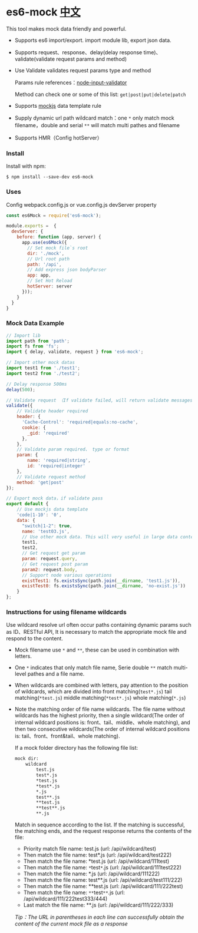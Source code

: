 # es6-mock [中文](./README-CN.md)
This tool makes mock data friendly and powerful.

* Supports es6 import/export. import module lib, export json data.
* Supports request、response、delay(delay response time)、validate(validate request params and method)
* Use Validate validates request params type and method

  Params rule references：[node-input-validator](https://www.npmjs.com/package/node-input-validator)
  
  Method can check one or some of this list: ```get|post|put|delete|patch```
  
* Supports [mockjs](http://mockjs.com/examples.html) data template rule
* Supply dynamic url path wildcard match：one ```*``` only match mock filename，double and serial ```**``` will match multi pathes and filename
* Supports HMR（Config hotServer）

### Install
Install with npm:

`$ npm install --save-dev es6-mock`

### Uses

Config webpack.config.js or vue.config.js devServer property

```javascript
const es6Mock = require('es6-mock');

module.exports =  {
  devServer: {
    before: function (app, server) {
      app.use(es6Mock({
        // Set mock file`s root
        dir: './mock',
        // Url root path 
        path: '/api',
        // Add express json bodyParser
        app: app,
        // Set Hot Reload
        hotServer: server
      }));
    }
  }
}
```

### Mock Data Example

```javascript
// Import lib
import path from 'path';
import fs from 'fs';
import { delay, validate, request } from 'es6-mock';

// Import other mock datas
import test1 from './test1';
import test2 from './test2';

// Delay response 500ms
delay(500);

// Validate request （If validate failed, will return validate messages as response）
validate({
    // Validate header required
    header: {
      'Cache-Control': 'required|equals:no-cache',
      cookie: {
        _gid: 'required'
      },
    },
    // Validate param required、 type or format
    param: {
        name: 'required|string',
        id: 'required|integer'
    },
    // Validate request method
    method: 'get|post'
});

// Export mock data，if validate pass
export default {
    // Use mockjs data template
    'code|1-10': '0',
    data: {
      "switch|1-2": true,
      name: 'test03.js',
      // Use other mock data. This will very useful in large data content
      test1,
      test2,
      // Get request get param
      param: request.query,
      // Get request post param
      param2: request.body,
      // Support node various operations
      existTest1: fs.existsSync(path.join(__dirname, 'test1.js')),
      existTest0: fs.existsSync(path.join(__dirname, 'no-exist.js'))
    }
};
```


### Instructions for using filename wildcards

Use wildcard resolve url often occur paths containing dynamic params such as ID、RESTful API, 
It is necessary to match the appropriate mock file and respond to the content.

* Mock filename use ```*``` and ```**```, these can be used in combination with letters.
* One ```*``` indicates that only match file name, Serie double ```**``` match multi-level pathes and a file name.
* When wildcards are combined with letters, pay attention to the position of wildcards, which are divided into front matching(```test*.js```) tail matching(```*test.js```)  middle matching(```*test*.js```)  whole matching(```*.js```)
* Note the matching order of file name wildcards. The file name without wildcards has the highest priority, then a single wildcard(The order of internal wildcard positions is: front、tail、middle、whole matching), and then two consecutive wildcards(The order of internal wildcard positions is: tail、front、front&tail、whole matching).

  If a mock folder directory has the following file list:
  
    ```html
    mock dir:
        wildcard
            test.js
            test*.js
            *test.js
            *test*.js
            *.js
            test**.js
            **test.js
            **test**.js
            **.js
    ```

  Match in sequence according to the list. If the matching is successful, the matching ends, and the request response returns the contents of the file:
  * Priority match file name: test.js (url: /api/wildcard/test)
  * Then match the file name: test*.js (url: /api/wildcard/test222)
  * Then match the file name: *test.js (url: /api/wildcard/111test)
  * Then match the file name: ```*```test```*```.js (url: /api/wildcard/111test222)
  * Then match the file name: *.js (url: /api/wildcard/111222)
  * Then match the file name: test**.js (url: /api/wildcard/test111/222)
  * Then match the file name: **test.js (url: /api/wildcard/111/222test)
  * Then match the file name: ```**```test```**```.js (url: /api/wildcard/111/222test333/444)
  * Last match the file name: **.js (url: /api/wildcard/111/222/333)

  _Tip：The URL in parentheses in each line can successfully obtain the content of the current mock file as a response_
